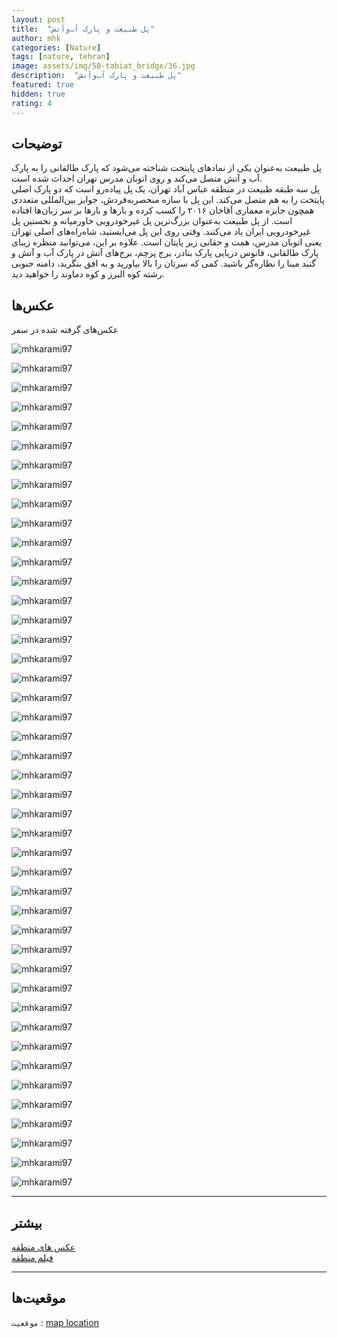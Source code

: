 ```yaml
---
layout: post
title:  "پل طبیعت و پارک آب‌و‌آتش"
author: mhk
categories: [Nature]
tags: [nature, tehran]
image: assets/img/50-tabiat_bridge/36.jpg
description:  "پل طبیعت و پارک آب‌و‌آتش"
featured: true
hidden: true
rating: 4
---
```


## توضیحات
پل طبیعت به‌عنوان یکی از نمادهای پایتخت شناخته می‌شود که پارک طالقانی را به پارک آب و آتش متصل می‌کند و روی اتوبان مدرس تهران احداث شده است.  
پل سه طبقه طبیعت در منطقه عباس آباد تهران، یک پل پیاده‌رو است که دو پارک اصلی پایتخت را به هم متصل می‌کند. این پل با سازه منحصربه‌فردش، جوایز بین‌المللی متعددی همچون جایزه معماری آقاخان ۲۰۱۶ را کسب کرده و بارها و بارها بر سر زبان‌ها افتاده است. از پل طبیعت به‌عنوان بزرگ‌ترین پل غیرخودرویی خاورمیانه و نخستین پل غیرخودرویی ایران یاد می‌کنند.
وقتی روی این پل می‌ایستید، شاه‌راه‌های اصلی تهران یعنی اتوبان مدرس، همت و حقانی زیر پایتان است. علاوه بر این، می‌توانید منظره زیبای پارک طالقانی، فانوس دریایی پارک بنادر، برج پرچم، برج‌های آتش در پارک آب و آتش و گنبد مینا را نظاره‌گر باشید. کمی که سرتان را بالا بیاورید و به افق بنگرید، دامنه جنوبی رشته کوه البرز و کوه دماوند را خواهید دید.  

## عکس‌ها
عکس‌های گرفته شده در سفر

![mhkarami97](/assets/img/50-tabiat_bridge/01.jpg)  

![mhkarami97](/assets/img/50-tabiat_bridge/02.jpg)  

![mhkarami97](/assets/img/50-tabiat_bridge/03.jpg)  

![mhkarami97](/assets/img/50-tabiat_bridge/04.jpg)  

![mhkarami97](/assets/img/50-tabiat_bridge/05.jpg)  

![mhkarami97](/assets/img/50-tabiat_bridge/06.jpg)  

![mhkarami97](/assets/img/50-tabiat_bridge/07.jpg)  

![mhkarami97](/assets/img/50-tabiat_bridge/08.jpg)  

![mhkarami97](/assets/img/50-tabiat_bridge/09.jpg)  

![mhkarami97](/assets/img/50-tabiat_bridge/10.jpg)  

![mhkarami97](/assets/img/50-tabiat_bridge/11.jpg)  

![mhkarami97](/assets/img/50-tabiat_bridge/12.jpg)  

![mhkarami97](/assets/img/50-tabiat_bridge/13.jpg)  

![mhkarami97](/assets/img/50-tabiat_bridge/14.jpg)  

![mhkarami97](/assets/img/50-tabiat_bridge/15.jpg)  

![mhkarami97](/assets/img/50-tabiat_bridge/16.jpg)  

![mhkarami97](/assets/img/50-tabiat_bridge/17.jpg)  

![mhkarami97](/assets/img/50-tabiat_bridge/18.jpg)  

![mhkarami97](/assets/img/50-tabiat_bridge/19.jpg)  

![mhkarami97](/assets/img/50-tabiat_bridge/20.jpg)  

![mhkarami97](/assets/img/50-tabiat_bridge/21.jpg)  

![mhkarami97](/assets/img/50-tabiat_bridge/22.jpg)  

![mhkarami97](/assets/img/50-tabiat_bridge/23.jpg)  

![mhkarami97](/assets/img/50-tabiat_bridge/24.jpg)  

![mhkarami97](/assets/img/50-tabiat_bridge/25.jpg)  

![mhkarami97](/assets/img/50-tabiat_bridge/26.jpg)  

![mhkarami97](/assets/img/50-tabiat_bridge/27.jpg)  

![mhkarami97](/assets/img/50-tabiat_bridge/28.jpg)  

![mhkarami97](/assets/img/50-tabiat_bridge/29.jpg)  

![mhkarami97](/assets/img/50-tabiat_bridge/30.jpg)  

![mhkarami97](/assets/img/50-tabiat_bridge/31.jpg)  

![mhkarami97](/assets/img/50-tabiat_bridge/32.jpg)  

![mhkarami97](/assets/img/50-tabiat_bridge/33.jpg)  

![mhkarami97](/assets/img/50-tabiat_bridge/34.jpg)  

![mhkarami97](/assets/img/50-tabiat_bridge/35.jpg)  

![mhkarami97](/assets/img/50-tabiat_bridge/36.jpg)  

![mhkarami97](/assets/img/50-tabiat_bridge/37.jpg)  

![mhkarami97](/assets/img/50-tabiat_bridge/38.jpg)  

![mhkarami97](/assets/img/50-tabiat_bridge/39.jpg)  

![mhkarami97](/assets/img/50-tabiat_bridge/40.jpg)  

![mhkarami97](/assets/img/50-tabiat_bridge/41.jpg)  

![mhkarami97](/assets/img/50-tabiat_bridge/42.jpg)  

![mhkarami97](/assets/img/50-tabiat_bridge/43.jpg)  

![mhkarami97](/assets/img/50-tabiat_bridge/44.jpg)  

---

## بیشتر
[عکس های منطقه](https://www.instagram.com/p/CdgjLRps-I4/)  
[فیلم منطقه]()  

---

## موقعیت‌ها
`موقعیت` : [map location](https://www.google.com/maps/place/Tabiat+Bridge/@35.7545193,51.4203574,15z/data=!4m2!3m1!1s0x0:0x28731684a55dbd96?sa=X&ved=2ahUKEwjPi9eAkd73AhUihP0HHZz6ASQQ_BJ6BQixARAF)  
